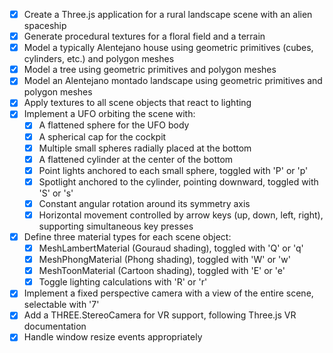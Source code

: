 * [X] Create a Three.js application for a rural landscape scene with an alien spaceship
* [X] Generate procedural textures for a floral field and a terrain
* [X] Model a typically Alentejano house using geometric primitives (cubes, cylinders, etc.) and polygon meshes
* [X] Model a tree using geometric primitives and polygon meshes
* [X] Model an Alentejano montado landscape using geometric primitives and polygon meshes
* [X] Apply textures to all scene objects that react to lighting
* [X] Implement a UFO orbiting the scene with:
  * [X] A flattened sphere for the UFO body
  * [X] A spherical cap for the cockpit
  * [X] Multiple small spheres radially placed at the bottom
  * [X] A flattened cylinder at the center of the bottom
  * [X] Point lights anchored to each small sphere, toggled with 'P' or 'p'
  * [X] Spotlight anchored to the cylinder, pointing downward, toggled with 'S' or 's'
  * [X] Constant angular rotation around its symmetry axis
  * [X] Horizontal movement controlled by arrow keys (up, down, left, right), supporting simultaneous key presses
* [X] Define three material types for each scene object:
  * [X] MeshLambertMaterial (Gouraud shading), toggled with 'Q' or 'q'
  * [X] MeshPhongMaterial (Phong shading), toggled with 'W' or 'w'
  * [X] MeshToonMaterial (Cartoon shading), toggled with 'E' or 'e'
  * [X] Toggle lighting calculations with 'R' or 'r'
* [X] Implement a fixed perspective camera with a view of the entire scene, selectable with '7'
* [X] Add a THREE.StereoCamera for VR support, following Three.js VR documentation
* [X] Handle window resize events appropriately
